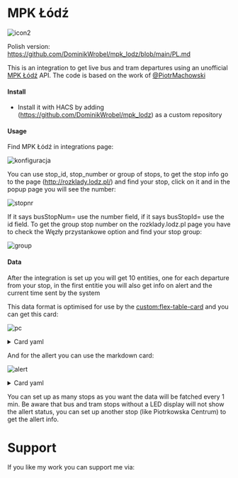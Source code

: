 # MPK Łódź

![icon2](https://github.com/user-attachments/assets/f781b344-b2f0-4107-873e-b159c66fdcb9)

Polish version: https://github.com/DominikWrobel/mpk_lodz/blob/main/PL.md

This is an integration to get live bus and tram departures using an unofficial [MPK Łódź](https://www.mpk.lodz.pl/) API. The code is based on the work of [@PiotrMachowski](https://github.com/PiotrMachowski/Home-Assistant-custom-components-MPK-Lodz)

#### Install

- Install it with HACS by adding (https://github.com/DominikWrobel/mpk_lodz) as a custom repository

#### Usage

Find MPK Łódź in integrations page:

![konfiguracja](https://github.com/user-attachments/assets/c07bda54-d290-4cb9-8e08-61fd1413d892)

You can use stop_id, stop_number or group of stops, to get the stop info go to the page (http://rozklady.lodz.pl/) and find your stop, click on it and in the popup page you will see the number:

![stopnr](https://github.com/user-attachments/assets/3f782c06-be82-40d0-a38a-af9ca50045ac)

If it says busStopNum= use the number field, if it says busStopId= use the id field. To get the group stop number on the rozklady.lodz.pl page you have to check the Węzły przystankowe option and find your stop group:

![group](https://github.com/user-attachments/assets/431dadd6-453d-4966-a78e-355d195eabf5)


#### Data

After the integration is set up you will get 10 entities, one for each departure from your stop, in the first entitie you will also get info on alert and the current time sent by the system

This data format is optimised for use by the [custom:flex-table-card](https://github.com/custom-cards/flex-table-card) and you can get this card:

![pc](https://github.com/user-attachments/assets/9838b462-210e-4dfd-8657-5dbca5fba444)

<details>
<summary>Card yaml</summary>
  
```
type: custom:flex-table-card
entities:
  include:
    - sensor.mpk_lodz_group_1_piotrkowska_centrum_0
    - sensor.mpk_lodz_group_1_piotrkowska_centrum_1
    - sensor.mpk_lodz_group_1_piotrkowska_centrum_2
    - sensor.mpk_lodz_group_1_piotrkowska_centrum_3
    - sensor.mpk_lodz_group_1_piotrkowska_centrum_4
    - sensor.mpk_lodz_group_1_piotrkowska_centrum_5
    - sensor.mpk_lodz_group_1_piotrkowska_centrum_6
    - sensor.mpk_lodz_group_1_piotrkowska_centrum_7
    - sensor.mpk_lodz_group_1_piotrkowska_centrum_8
    - sensor.mpk_lodz_group_1_piotrkowska_centrum_9
columns:
  - name: " "
    icon: mdi:unicorn-variant
    data: line
    align: c
    modify: |-
      if (x.length == 0) {
       " ";
      } else {
        const lineNumber = parseInt(x);
        let icon = '';
        let style = '';
        switch(true) {
        case x.includes('N'):
          icon = 'mdi:bus';
          style = 'background-color: darkblue; color: lightgray;';
          break;
        case x.includes('6.'):
          icon = 'mdi:bus';
          style = 'color: green;';
          break;
        case !isNaN(lineNumber) && lineNumber >= 1 && lineNumber <= 49:
          icon = 'mdi:tram';
          style = 'color: orange;';
          break;
        case !isNaN(lineNumber) && lineNumber >= 50 && lineNumber <= 99:
          icon = 'mdi:bus';
          style = 'color: green;';
          break;
        case x.includes('Z'):
          icon = 'mdi:bus';
          style = 'color: green;';
          break;
        case x.includes('O'):
          icon = 'mdi:tram';
          style = 'color: orange;';
          break;
        case x.includes('100'):
          icon = 'mdi:bus';
          style = 'color: green;';
          break;
        case x.includes('151'):
          icon = 'mdi:bus';
          style = 'background-color: darkblue; color: lightgray;';
          break;
        case x.includes('102'):
          icon = 'mdi:bus';
          style = 'background-color: magenta; color: white;';
          break;
        case x.includes('C'):
          icon = 'mdi:tram';
          style = 'color: orange;';
          break;
        default:
          icon = 'mdi:bus';
      }
        '<div style="' + style + '"><ha-icon icon="' + icon + '"></ha-icon> ' + x + '</div>';
      }
  - name: Piotrkowska Centrum
    data: direction
    align: center
    modify: if(x.length == 0){" "}else{x}
  - name: " "
    icon: mdi:information-slab-circle-outline
    data: features
    align: c
  - name: " "
    data: time
    align: center
    modify: |-
      if (x.length == 0) {
        " ";
      } else {
        let style = '';
        let cssClass = '';
        if (x === '<1min') {
          style = 'color: red;';
          cssClass = 'blink';
        } else if (x.includes(':')) {
          style = 'color: lightgray;';
        } else {
          const minutes = parseInt(x);
          if (minutes === 1) {
            style = 'color: red;';
          } else if (minutes >= 2 && minutes <= 5) {
            style = 'color: yellow;';
          } else if (minutes >= 6) {
            style = 'color: green;';
          } else {
            style = 'color: gray;';
          }
        }
        '<div class="' + cssClass + '" style="' + style + '">' + x + '</div>';
      }
css:
  thead th:nth-child(1): "color: #4682B4;"
  thead th:nth-child(2): "color: #4682B4;"
  thead th:nth-child(3): "color: #4682B4;"
  thead th:nth-child(4): "color: #4682B4;"
  tbody tr td:nth-child(1)+: "min-width: 55px;width: 55px;"
  tbody tr td:nth-child(4)+: "min-width: 50px;width: 50px;"
  tbody tr td:nth-child(2)+: "min-width: 150px;width: 210px;"
  tbody tr td:nth-child(3)+: "min-width: 49px;width: 49px;"
  table+: "padding-bottom: 4px;"
  tbody tr:nth-child(even): "background-color: #a2542f6;"
  tbody tr:nth-child(odd): "background-color: #a2542f6;"
card_mod:
  style: |
    @keyframes blink {
      0% { opacity: 1; }
      50% { opacity: 0; }
      100% { opacity: 1; }
    }
    .blink {
      animation: blink 1s linear infinite;
    }
    ha-card {
      overflow: visible !important;
    }
    thead th:nth-child(4)::after {
      content: "{{ (state_attr("sensor.mpk_lodz_group_1_piotrkowska_centrum_0", "current_time")) }}";
    }
```
</details>

And for the allert you can use the markdown card:

![alert](https://github.com/user-attachments/assets/e8a93940-9ed7-4d06-8b62-be343501d1a7)

<details>
<summary>Card yaml</summary>
  
```
type: markdown
content: >
  <center> {{ (state_attr("sensor.mpk_lodz_group_1_piotrkowska_centrum_0",
  "alert")) }} </center>
```
</details>

You can set up as many stops as you want the data will be fatched every 1 min. Be aware that bus and tram stops without a LED display will not show the allert status, you can set up another stop (like Piotrkowska Centrum) to get the allert info.


# Support

If you like my work you can support me via:

<figure class="wp-block-image size-large"><a href="https://www.buymeacoffee.com/dominikjwrc"><img src="https://homeassistantwithoutaplan.files.wordpress.com/2023/07/coffe-3.png?w=182" alt="" class="wp-image-64"/></a></figure>
